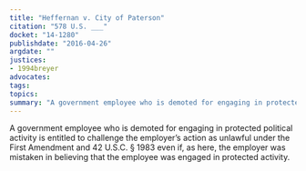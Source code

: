 ```yaml
---
title: "Heffernan v. City of Paterson"
citation: "578 U.S. ___"
docket: "14-1280"
publishdate: "2016-04-26"
argdate: ""
justices:
- 1994breyer
advocates:
tags:
topics:
summary: "A government employee who is demoted for engaging in protected political activity is entitled to challenge the employer’s action as unlawful under the First Amendment and 42 U.S.C. § 1983 even if, as here, the employer was mistaken in believing that the employee was engaged in protected activity."
---
```

A government employee who is demoted for engaging in protected political activity is entitled to challenge the employer’s action as unlawful under the First Amendment and 42 U.S.C. § 1983 even if, as here, the employer was mistaken in believing that the employee was engaged in protected activity.

